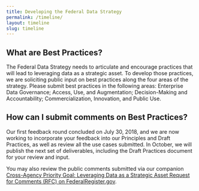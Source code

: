 ```yaml
---
title: Developing the Federal Data Strategy
permalink: /timeline/
layout: timeline
slug: timeline
---
```


## What are Best Practices?

The Federal Data Strategy needs to articulate and encourage practices that will lead to leveraging data as a strategic  asset. To develop those practices, we are soliciting public input on best practices along the four areas of the strategy.  Please submit best practices in the following areas: Enterprise Data Governance; Access, Use, and Augmentation; Decision-Making and Accountability; Commercialization, Innovation, and Public Use.

## How can I submit comments on Best Practices?

Our first feedback round concluded on July 30, 2018, and we are now working to incorporate your feedback into our Principles and Draft Practices, as well as review all the use cases submitted. In October, we will publish the next set of deliverables, including the Draft Practices document for your review and input.

You may also review the public comments submitted via our companion [Cross-Agency Priority Goal: Leveraging Data as a Strategic Asset Request for Comments (RFC) on FederalRegister.gov](https://www.regulations.gov/docketBrowser?rpp=25&so=DESC&sb=commentDueDate&po=0&dct=PS&D=USBC-2018-0011).

